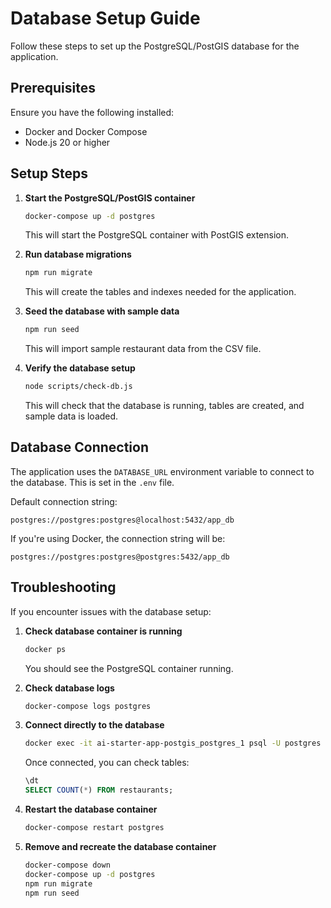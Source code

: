 # Database Setup Guide

Follow these steps to set up the PostgreSQL/PostGIS database for the application.

## Prerequisites

Ensure you have the following installed:
- Docker and Docker Compose
- Node.js 20 or higher

## Setup Steps

1. **Start the PostgreSQL/PostGIS container**

   ```bash
   docker-compose up -d postgres
   ```

   This will start the PostgreSQL container with PostGIS extension.

2. **Run database migrations**

   ```bash
   npm run migrate
   ```

   This will create the tables and indexes needed for the application.

3. **Seed the database with sample data**

   ```bash
   npm run seed
   ```

   This will import sample restaurant data from the CSV file.

4. **Verify the database setup**

   ```bash
   node scripts/check-db.js
   ```

   This will check that the database is running, tables are created, and sample data is loaded.

## Database Connection

The application uses the `DATABASE_URL` environment variable to connect to the database. This is set in the `.env` file.

Default connection string:
```
postgres://postgres:postgres@localhost:5432/app_db
```

If you're using Docker, the connection string will be:
```
postgres://postgres:postgres@postgres:5432/app_db
```

## Troubleshooting

If you encounter issues with the database setup:

1. **Check database container is running**

   ```bash
   docker ps
   ```

   You should see the PostgreSQL container running.

2. **Check database logs**

   ```bash
   docker-compose logs postgres
   ```

3. **Connect directly to the database**

   ```bash
   docker exec -it ai-starter-app-postgis_postgres_1 psql -U postgres -d app_db
   ```

   Once connected, you can check tables:
   ```sql
   \dt
   SELECT COUNT(*) FROM restaurants;
   ```

4. **Restart the database container**

   ```bash
   docker-compose restart postgres
   ```

5. **Remove and recreate the database container**

   ```bash
   docker-compose down
   docker-compose up -d postgres
   npm run migrate
   npm run seed
   ```